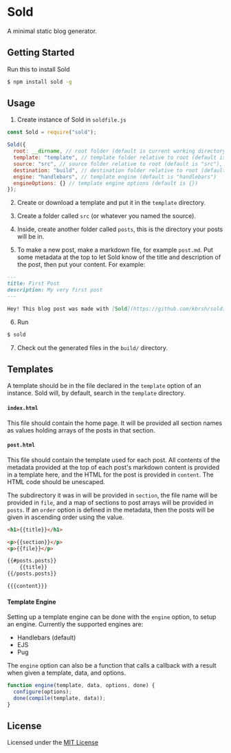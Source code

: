 # Sold

A minimal static blog generator.

## Getting Started

Run this to install Sold

```sh
$ npm install sold -g
```

## Usage

1) Create instance of Sold in `soldfile.js`
```js
const Sold = require("sold");

Sold({
  root: __dirname, // root folder (default is current working directory)
  template: "template", // template folder relative to root (default is "template")
  source: "src", // source folder relative to root (default is "src"),
  destination: "build", // destination folder relative to root (default is "build")
  engine: "handlebars", // template engine (default is "handlebars")
  engineOptions: {} // template engine options (default is {})
});
```

2) Create or download a template and put it in the `template` directory.

3) Create a folder called `src` (or whatever you named the source).

4) Inside, create another folder called `posts`, this is the directory your posts will be in.

5) To make a new post, make a markdown file, for example `post.md`. Put some metadata at the top to let Sold know of the title and description of the post, then put your content. For example:
```markdown
---
title: First Post
description: My very first post
---

Hey! This blog post was made with [Sold](https://github.com/kbrsh/sold).
```

6) Run
```sh
$ sold
```

7) Check out the generated files in the `build/` directory.

## Templates

A template should be in the file declared in the `template` option of an instance. Sold will, by default, search in the `template` directory.

#### `index.html`

This file should contain the home page. It will be provided all section names as values holding arrays of the posts in that section.

#### `post.html`

This file should contain the template used for each post. All contents of the metadata provided at the top of each post's markdown content is provided in a template here, and the HTML for the post is provided in `content`. The HTML code should be unescaped.

The subdirectory it was in will be provided in `section`, the file name will be provided in `file`, and a map of sections to post arrays will be provided in `posts`. If an `order` option is defined in the metadata, then the posts will be given in ascending order using the value.

```html
<h1>{{title}}</h1>

<p>{{section}}</p>
<p>{{file}}</p>

{{#posts.posts}}
	{{title}}
{{/posts.posts}}

{{{content}}}
```

#### Template Engine

Setting up a template engine can be done with the `engine` option, to setup an engine. Currently the supported engines are:

* Handlebars (default)
* EJS
* Pug

The `engine` option can also be a function that calls a callback with a result when given a template, data, and options.

```js
function engine(template, data, options, done) {
  configure(options);
  done(compile(template, data));
}
```

## License

Licensed under the [MIT License](http://kbrsh.github.io/license)
